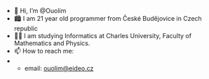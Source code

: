 - 👋 Hi, I’m @Ouolim
- 🏙️ I am 21 year old programmer from České Budějovice in Czech republic
- 👨‍🎓 I am studying Informatics at Charles University, Faculty of Mathematics and Physics.
- 📫 How to reach me:
- - email: ouolim@eideo.cz

<!---
Ouolim/Ouolim is a ✨ special ✨ repository because its `README.md` (this file) appears on your GitHub profile.
You can click the Preview link to take a look at your changes.
--->

      
    

    
